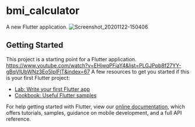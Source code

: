 # bmi_calculator

A new Flutter application.
![Screenshot_20201122-150406](https://user-images.githubusercontent.com/74371957/99901031-7bb44500-2cd5-11eb-951f-7f55df9925da.png)

## Getting Started

This project is a starting point for a Flutter application.
https://www.youtube.com/watch?v=EHjwqPFiaY4&list=PLGJPpb8f27YY-gBqVlUbWNz3Eo5IplFlT&index=67
A few resources to get you started if this is your first Flutter project:

- [Lab: Write your first Flutter app](https://flutter.dev/docs/get-started/codelab)
- [Cookbook: Useful Flutter samples](https://flutter.dev/docs/cookbook)

For help getting started with Flutter, view our
[online documentation](https://flutter.dev/docs), which offers tutorials,
samples, guidance on mobile development, and a full API reference.

